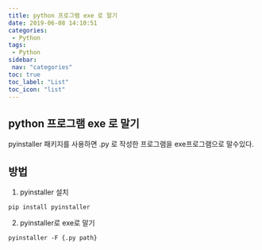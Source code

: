 ```yaml
---
title: python 프로그램 exe 로 말기
date: 2019-06-08 14:10:51
categories: 
 - Python
tags: 
 - Python
sidebar:
 nav: "categories"
toc: true
toc_label: "List"
toc_icon: "list"
---
```


## python 프로그램 exe 로 말기

pyinstaller 패키지를 사용하면 .py 로 작성한 프로그램을 exe프로그램으로 말수있다.

## 방법

1. pyinstaller 설치
```
pip install pyinstaller
```

2. pyinstaller로 exe로 말기
```
pyinstaller -F {.py path}
```


